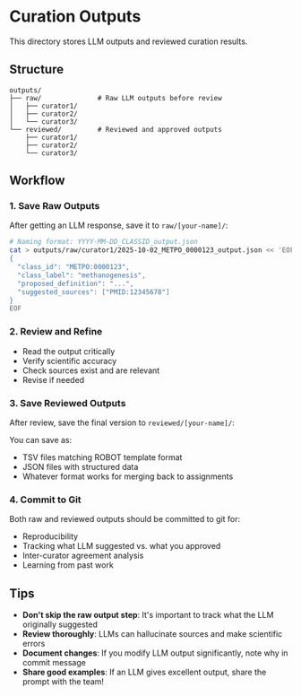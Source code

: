 # Curation Outputs

This directory stores LLM outputs and reviewed curation results.

## Structure

```
outputs/
├── raw/              # Raw LLM outputs before review
│   ├── curator1/
│   ├── curator2/
│   └── curator3/
└── reviewed/         # Reviewed and approved outputs
    ├── curator1/
    ├── curator2/
    └── curator3/
```

## Workflow

### 1. Save Raw Outputs

After getting an LLM response, save it to `raw/[your-name]/`:

```bash
# Naming format: YYYY-MM-DD_CLASSID_output.json
cat > outputs/raw/curator1/2025-10-02_METPO_0000123_output.json << 'EOF'
{
  "class_id": "METPO:0000123",
  "class_label": "methanogenesis",
  "proposed_definition": "...",
  "suggested_sources": ["PMID:12345678"]
}
EOF
```

### 2. Review and Refine

- Read the output critically
- Verify scientific accuracy
- Check sources exist and are relevant
- Revise if needed

### 3. Save Reviewed Outputs

After review, save the final version to `reviewed/[your-name]/`:

You can save as:
- TSV files matching ROBOT template format
- JSON files with structured data
- Whatever format works for merging back to assignments

### 4. Commit to Git

Both raw and reviewed outputs should be committed to git for:
- Reproducibility
- Tracking what LLM suggested vs. what you approved
- Inter-curator agreement analysis
- Learning from past work

## Tips

- **Don't skip the raw output step**: It's important to track what the LLM originally suggested
- **Review thoroughly**: LLMs can hallucinate sources and make scientific errors
- **Document changes**: If you modify LLM output significantly, note why in commit message
- **Share good examples**: If an LLM gives excellent output, share the prompt with the team!
